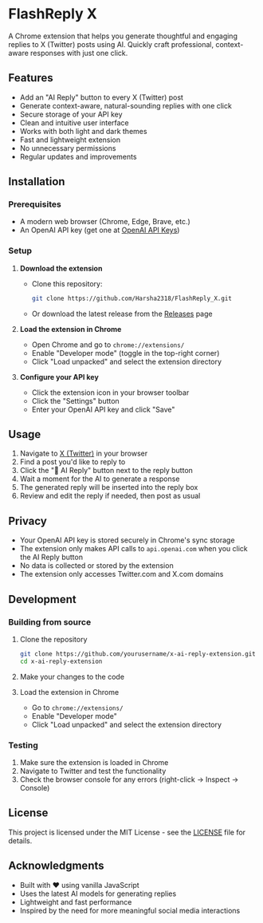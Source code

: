 # FlashReply X

A Chrome extension that helps you generate thoughtful and engaging replies to X (Twitter) posts using AI. Quickly craft professional, context-aware responses with just one click.

## Features

- Add an "AI Reply" button to every X (Twitter) post
- Generate context-aware, natural-sounding replies with one click
- Secure storage of your API key
- Clean and intuitive user interface
- Works with both light and dark themes
- Fast and lightweight extension
- No unnecessary permissions
- Regular updates and improvements

## Installation

### Prerequisites

- A modern web browser (Chrome, Edge, Brave, etc.)
- An OpenAI API key (get one at [OpenAI API Keys](https://platform.openai.com/api-keys))

### Setup

1. **Download the extension**
   - Clone this repository:
     ```bash
     git clone https://github.com/Harsha2318/FlashReply_X.git
     ```
   - Or download the latest release from the [Releases](https://github.com/Harsha2318/FlashReply_X/releases) page

2. **Load the extension in Chrome**
   - Open Chrome and go to `chrome://extensions/`
   - Enable "Developer mode" (toggle in the top-right corner)
   - Click "Load unpacked" and select the extension directory

3. **Configure your API key**
   - Click the extension icon in your browser toolbar
   - Click the "Settings" button
   - Enter your OpenAI API key and click "Save"

## Usage

1. Navigate to [X (Twitter)](https://twitter.com) in your browser
2. Find a post you'd like to reply to
3. Click the "🤖 AI Reply" button next to the reply button
4. Wait a moment for the AI to generate a response
5. The generated reply will be inserted into the reply box
6. Review and edit the reply if needed, then post as usual

## Privacy

- Your OpenAI API key is stored securely in Chrome's sync storage
- The extension only makes API calls to `api.openai.com` when you click the AI Reply button
- No data is collected or stored by the extension
- The extension only accesses Twitter.com and X.com domains

## Development

### Building from source

1. Clone the repository
   ```bash
   git clone https://github.com/yourusername/x-ai-reply-extension.git
   cd x-ai-reply-extension
   ```

2. Make your changes to the code

3. Load the extension in Chrome
   - Go to `chrome://extensions/`
   - Enable "Developer mode"
   - Click "Load unpacked" and select the extension directory

### Testing

1. Make sure the extension is loaded in Chrome
2. Navigate to Twitter and test the functionality
3. Check the browser console for any errors (right-click -> Inspect -> Console)

## License

This project is licensed under the MIT License - see the [LICENSE](LICENSE) file for details.

## Acknowledgments

- Built with ❤️ using vanilla JavaScript
- Uses the latest AI models for generating replies
- Lightweight and fast performance
- Inspired by the need for more meaningful social media interactions
